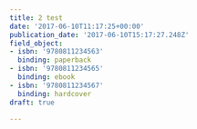 ```yaml
---
title: 2 test
date: '2017-06-10T11:17:25+00:00'
publication_date: '2017-06-10T15:17:27.248Z'
field_object:
- isbn: '9780811234563'
  binding: paperback
- isbn: '9780811234565'
  binding: ebook
- isbn: '9780811234567'
  binding: hardcover
draft: true

---
```

